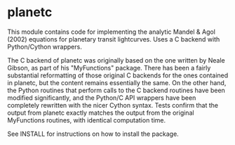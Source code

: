 planetc
=======

This module contains code for implementing the analytic Mandel & Agol (2002) equations
for planetary transit lightcurves. Uses a C backend with Python/Cython wrappers.

The C backend of planetc was originally based on the one written by Neale Gibson, as part
of his "MyFunctions" package. There has been a fairly substantial reformatting of those 
original C backends for the ones contained in planetc, but the content remains essentially 
the same. On the other hand, the Python routines that perform calls to the C backend routines
have been modified significantly, and the Python/C API wrappers have been completely rewritten 
with the nicer Cython syntax. Tests confirm that the output from planetc exactly matches the
output from the original MyFunctions routines, with identical computation time.

See INSTALL for instructions on how to install the package. 
